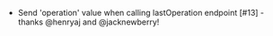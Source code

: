 * Send 'operation' value when calling lastOperation endpoint [#13] - thanks @henryaj and @jacknewberry!
